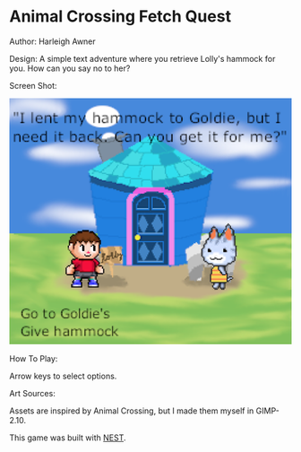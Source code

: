 # Animal Crossing Fetch Quest

Author: Harleigh Awner

Design: A simple text adventure where you retrieve Lolly's hammock for you. How can you say no to her?

Screen Shot:

![Screen Shot](screenshot.png)

How To Play:

Arrow keys to select options.

Art Sources:

Assets are inspired by Animal Crossing, but I made them myself in GIMP-2.10.

This game was built with [NEST](NEST.md).
